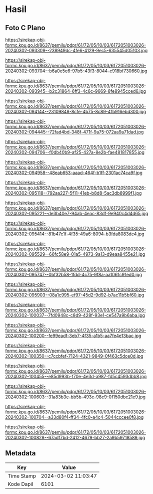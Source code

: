 # Hasil

## Foto C Plano

https://sirekap-obj-formc.kpu.go.id/8637/pemilu/pdpr/61/72/05/10/03/6172051003026-20240302-093309--238949dc-4fe6-4129-9ec5-635545d05103.jpg

https://sirekap-obj-formc.kpu.go.id/8637/pemilu/pdpr/61/72/05/10/03/6172051003026-20240302-093704--b6a0e5e6-97b5-43f3-8044-c918bf730660.jpg

https://sirekap-obj-formc.kpu.go.id/8637/pemilu/pdpr/61/72/05/10/03/6172051003026-20240302-093945--b2c31864-6ff3-4c6c-9669-8fe8945cced6.jpg

https://sirekap-obj-formc.kpu.go.id/8637/pemilu/pdpr/61/72/05/10/03/6172051003026-20240302-094144--23109848-8cfe-4b75-8c89-41b916ebd300.jpg

https://sirekap-obj-formc.kpu.go.id/8637/pemilu/pdpr/61/72/05/10/03/6172051003026-20240302-094445--72fad4bd-348f-471f-9a75-072aa9a71dad.jpg

https://sirekap-obj-formc.kpu.go.id/8637/pemilu/pdpr/61/72/05/10/03/6172051003026-20240302-094706--f0db40b9-af25-427a-8e2b-fae481817855.jpg

https://sirekap-obj-formc.kpu.go.id/8637/pemilu/pdpr/61/72/05/10/03/6172051003026-20240302-094958--48eab653-aaad-464f-b1ff-2301ac74ca9f.jpg

https://sirekap-obj-formc.kpu.go.id/8637/pemilu/pdpr/61/72/05/10/03/6172051003026-20240302-095118--792aa227-5f11-41eb-b8d8-5ac3db8999f1.jpg

https://sirekap-obj-formc.kpu.go.id/8637/pemilu/pdpr/61/72/05/10/03/6172051003026-20240302-095221--de3b40e7-94ab-4eac-83df-9e940c4d4d65.jpg

https://sirekap-obj-formc.kpu.go.id/8637/pemilu/pdpr/61/72/05/10/03/6172051003026-20240302-095414--81b47c1f-4f35-49a6-8094-b3fda8083dc4.jpg

https://sirekap-obj-formc.kpu.go.id/8637/pemilu/pdpr/61/72/05/10/03/6172051003026-20240302-095529--66fc58e9-01a5-4973-9a13-d9eaa8455e21.jpg

https://sirekap-obj-formc.kpu.go.id/8637/pemilu/pdpr/61/72/05/10/03/6172051003026-20240302-095747--0bf32b58-1fdd-4c75-9f8a-aa1061c91ed0.jpg

https://sirekap-obj-formc.kpu.go.id/8637/pemilu/pdpr/61/72/05/10/03/6172051003026-20240302-095903--08a1c995-ef97-45d2-9d92-b7ac11b5bf60.jpg

https://sirekap-obj-formc.kpu.go.id/8637/pemilu/pdpr/61/72/05/10/03/6172051003026-20240302-100037--7fd0948c-c8d9-428f-93e1-ce547a9b6aba.jpg

https://sirekap-obj-formc.kpu.go.id/8637/pemilu/pdpr/61/72/05/10/03/6172051003026-20240302-100200--fe99eadf-3eb7-4f35-a1b5-aa7fe4e13bac.jpg

https://sirekap-obj-formc.kpu.go.id/8637/pemilu/pdpr/61/72/05/10/03/6172051003026-20240302-100350--c7ccbfef-7124-4321-9849-0f463c5dce0d.jpg

https://sirekap-obj-formc.kpu.go.id/8637/pemilu/pdpr/61/72/05/10/03/6172051003026-20240302-100455--e85d993b-f70e-4e3d-a987-fd5c4593dbb8.jpg

https://sirekap-obj-formc.kpu.go.id/8637/pemilu/pdpr/61/72/05/10/03/6172051003026-20240302-100603--31a83b3e-bb5b-493c-98c9-0f150dbc21e9.jpg

https://sirekap-obj-formc.kpu.go.id/8637/pemilu/pdpr/61/72/05/10/03/6172051003026-20240302-100704--a33d80f4-ff34-4fc0-a4c4-5044cccee0f8.jpg

https://sirekap-obj-formc.kpu.go.id/8637/pemilu/pdpr/61/72/05/10/03/6172051003026-20240302-100828--67adf7bd-2412-4679-bb27-2a9b59718589.jpg


## Metadata

| Key        | Value               |
| ---------- | ------------------- |
| Time Stamp | 2024-03-02 11:03:47 |
| Kode Dapil | 6101                |



